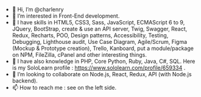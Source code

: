 - 👋 Hi, I’m @charlenry
- 👀 I’m interested in Front-End development.
- 🌱 I have skills in HTML5, CSS3, Sass, JavaScript, ECMAScript 6 to 9, JQuery, BootStrap, create & use an API server, Twig, Swagger, React, Redux, Recharts, POO, Design patterns, Accessibility, Testing, Debugging, Lighthouse audit, Use Case Diagram, Agile/Scrum, Figma (Mockup & Prototype creation), Trello, Kanboard, put a module/package on NPM, FileZilla, cPanel and other interesting things.
- 🌱 I have also knowledge in PHP, Core Python, Ruby, Java, C#, SQL. Here is my SoloLearn profile : https://www.sololearn.com/profile/659334 .
- 💞️ I’m looking to collaborate on Node.js, React, Redux, API (with Node.js backend).
- 📫 How to reach me : see on the left side.

<!---
charlenry/charlenry is a ✨ special ✨ repository because its `README.md` (this file) appears on your GitHub profile.
You can click the Preview link to take a look at your changes.
--->
